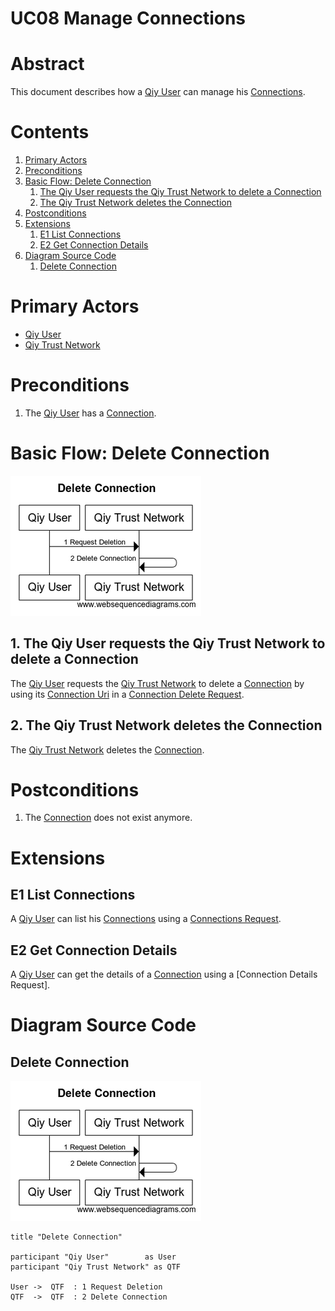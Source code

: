 # UC08 Manage Connections

# Abstract

This document describes how a [Qiy User](../Definitions.md#qiy-user) can manage his [Connections](../Definitions.md#connection).

# Contents


1. [Primary Actors](#primary-actors)
1. [Preconditions](#preconditions)
1. [Basic Flow: Delete Connection](#basic-flow-delete-connection)
	1. [The Qiy User requests the Qiy Trust Network to delete a Connection](#1-the-qiy-user-requests-the-qiy-trust-network-to-delete-a-connection)
	1. [The Qiy Trust Network deletes the Connection](#2-the-qiy-trust-network-deletes-the-connection)
1. [Postconditions](#postconditions)
1. [Extensions](#extensions)
	1. [E1 List Connections](#e1-list-connections)
	1. [E2 Get Connection Details](#e2-get-connection-details)
1. [Diagram Source Code](#diagram-source-code)
	1. [Delete Connection](#delete-connection)

# Primary Actors

* [Qiy User](../Definitions.md#qiy-user)
* [Qiy Trust Network](../Definitions.md#qiy-trust-network)

# Preconditions

1. The [Qiy User](../Definitions.md#qiy-user) has a [Connection](../Definitions.md#connection).


# Basic Flow: Delete Connection

![Delete Connection](../images/Delete_Connection_-_UC08.png)


## 1. The Qiy User requests the Qiy Trust Network to delete a Connection

The [Qiy User](../Definitions.md#qiy-user) requests the [Qiy Trust Network](../Definitions.md#qiy-trust-network) to delete a [Connection](../Definitions.md#connection) by using its [Connection Uri](../Definitions.md#connection-uri) in a [Connection Delete Request](../Definitions.md#connection-delete-request).

## 2. The Qiy Trust Network deletes the Connection

The [Qiy Trust Network](../Definitions.md#qiy-trust-network) deletes the [Connection](../Definitions.md#connection).


# Postconditions

1. The [Connection](../Definitions.md#connection) does not exist anymore.


# Extensions

## E1 List Connections

A [Qiy User](../Definitions.md#qiy-user) can list his [Connections](../Definitions.md#connection) using a [Connections Request](../Definitions.md#connections-request).

## E2 Get Connection Details

A [Qiy User](../Definitions.md#qiy-user) can get the details of a [Connection](../Definitions.md#connection) using a [Connection Details Request].



# Diagram Source Code

## Delete Connection

![Delete Connection](../images/Delete_Connection_-_UC08.png)

```
title "Delete Connection"

participant "Qiy User"        as User
participant "Qiy Trust Network" as QTF

User ->  QTF  : 1 Request Deletion
QTF  ->  QTF  : 2 Delete Connection
```



